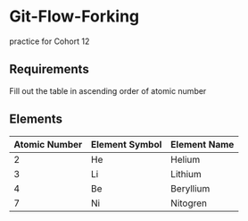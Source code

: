 # Git-Flow-Forking
practice for Cohort 12

## Requirements

Fill out the table in ascending order of atomic number

## Elements

| Atomic Number | Element Symbol | Element Name |
|---------------|----------------|--------------|
| 2             | He             | Helium       |
| 3             | Li             | Lithium      |
| 4             | Be             | Beryllium    |
| 7             | Ni             | Nitogren     |
